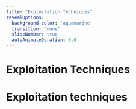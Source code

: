 ```yaml
---
title: "Exploitation Techniques"
revealOptions:
  background-color: 'aquamarine'
  transition: 'none'
  slideNumber: true
  autoAnimateDuration: 0.0
---
```


# Exploitation Techniques

# Exploitation techniques
